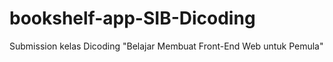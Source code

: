 # bookshelf-app-SIB-Dicoding
Submission kelas Dicoding "Belajar Membuat Front-End Web untuk Pemula"
